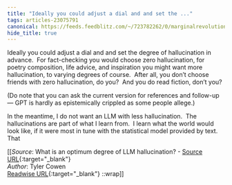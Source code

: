 ```yaml
---
title: "Ideally you could adjust a dial and and set the ..."
tags: articles-23075791
canonical: https://feeds.feedblitz.com/~/723782262/0/marginalrevolution~What-is-an-optimum-degree-of-LLM-hallucination.html
hide_title: true
---
```


Ideally you could adjust a dial and and set the degree of hallucination in advance.  For fact-checking you would choose zero hallucination, for poetry composition, life advice, and inspiration you might want more hallucination, to varying degrees of course.  After all, you don’t choose friends with zero hallucination, do you?  And you do read fiction, don’t you?

(Do note that you can ask the current version for references and follow-up — GPT is hardly as epistemically crippled as some people allege.)

In the meantime, I do not want an LLM with less hallucination.  The hallucinations are part of what I learn from.  I learn what the world would look like, if it were most in tune with the statistical model provided by text.  That


[[_Source_: What is an optimum degree of LLM hallucination? - [Source URL](https://feeds.feedblitz.com/~/723782262/0/marginalrevolution~What-is-an-optimum-degree-of-LLM-hallucination.html){:target="_blank"}<br>
_Author_: Tyler Cowen<br>
[Readwise URL](https://readwise.io/open/452862341){:target="_blank"}
::wrap]]